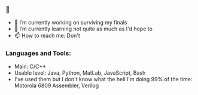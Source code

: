 ### 👋


- 🔭 I’m currently working on surviving my finals
- 🌱 I’m currently learning not quite as much as I'd hope to
- 📫 How to reach me: Don't

### Languages and Tools:
- Main: C/C++
- Usable level: Java, Python, MatLab, JavaScript, Bash
- I've used them but I don't know what the hell I'm doing 99% of the time: Motorola 6809 Assembler, Verilog